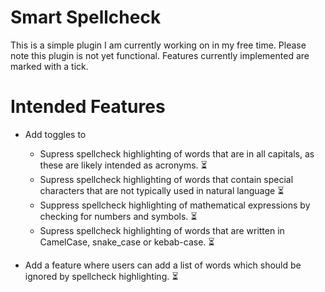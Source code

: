 # Smart Spellcheck

This is a simple plugin I am currently working on in my free time. Please note this plugin is not yet functional. Features currently implemented are marked with a tick. 

# Intended Features

- Add toggles to
  - Supress spellcheck highlighting of words that are in all capitals, as these are likely intended as acronyms. ⏳
  - Supress spellcheck highlighting of words that contain special characters that are not typically used in natural language ⏳
  - Suppress spellcheck highlighting of mathematical expressions by checking for numbers and symbols. ⏳
  - Supress spellcheck highlighting of words that are written in CamelCase, snake_case or kebab-case. ⏳

- Add a feature where users can add a list of words which should be ignored by spellcheck highlighting. ⏳
